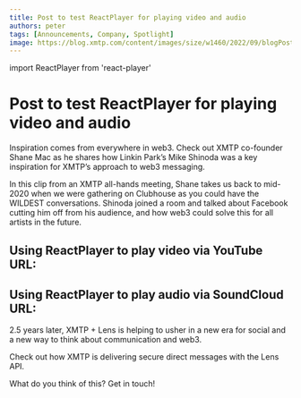 ```yaml
---
title: Post to test ReactPlayer for playing video and audio
authors: peter
tags: [Announcements, Company, Spotlight]
image: https://blog.xmtp.com/content/images/size/w1460/2022/09/blogPost-2.png
---
```

import ReactPlayer from 'react-player'

# Post to test ReactPlayer for playing video and audio

Inspiration comes from everywhere in web3. Check out XMTP co-founder Shane Mac as he shares how Linkin Park’s Mike Shinoda was a key inspiration for XMTP’s approach to web3 messaging.

<!--truncate-->

In this clip from an XMTP all-hands meeting, Shane takes us back to mid-2020 when we were gathering on Clubhouse as you could have the WILDEST conversations. Shinoda joined a room and talked about Facebook cutting him off from his audience, and how web3 could solve this for all artists in the future.

## Using ReactPlayer to play video via YouTube URL:

<ReactPlayer width="100%" controls url='https://www.youtube.com/embed/AboZKQE_jnc' />

## Using ReactPlayer to play audio via SoundCloud URL:

<ReactPlayer width="100%" controls url='https://soundcloud.com/charles-hawthorne-4/seqeaster-sunday?si=72d718edd38346f3a074d3f84580ae7c&utm_source=clipboard&utm_medium=text&utm_campaign=social_sharing' />

2.5 years later, XMTP + Lens is helping to usher in a new era for social and a new way to think about communication and web3.

Check out how XMTP is delivering secure direct messages with the Lens API.

What do you think of this? Get in touch!
